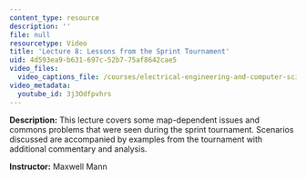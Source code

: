 ```yaml
---
content_type: resource
description: ''
file: null
resourcetype: Video
title: 'Lecture 8: Lessons from the Sprint Tournament'
uid: 4d593ea9-b631-697c-52b7-75af8642cae5
video_files:
  video_captions_file: /courses/electrical-engineering-and-computer-science/6-370-the-battlecode-programming-competition-january-iap-2013/lecture-videos/lecture-8-lessons-from-the-sprint-tournament/3j3Odfpvhrs.vtt
video_metadata:
  youtube_id: 3j3Odfpvhrs
---
```


**Description:** This lecture covers some map-dependent issues and commons problems that were seen during the sprint tournament. Scenarios discussed are accompanied by examples from the tournament with additional commentary and analysis.

**Instructor:** Maxwell Mann